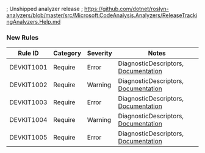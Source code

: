 ﻿; Unshipped analyzer release
; https://github.com/dotnet/roslyn-analyzers/blob/master/src/Microsoft.CodeAnalysis.Analyzers/ReleaseTrackingAnalyzers.Help.md

### New Rules
Rule ID | Category | Severity | Notes
--------|----------|----------|-------
DEVKIT1001 | Require | Error | DiagnosticDescriptors, [Documentation](https://github.com/phuocle/Dynamics-Crm-DevKit/wiki/DEVKIT1001)
DEVKIT1002 | Require | Warning | DiagnosticDescriptors, [Documentation](https://github.com/phuocle/Dynamics-Crm-DevKit/wiki/DEVKIT1002)
DEVKIT1003 | Require | Error | DiagnosticDescriptors, [Documentation](https://github.com/phuocle/Dynamics-Crm-DevKit/wiki/DEVKIT1003)
DEVKIT1004 | Require | Warning | DiagnosticDescriptors, [Documentation](https://github.com/phuocle/Dynamics-Crm-DevKit/wiki/DEVKIT1004)
DEVKIT1005 | Require | Error | DiagnosticDescriptors, [Documentation](https://github.com/phuocle/Dynamics-Crm-DevKit/wiki/DEVKIT1005)